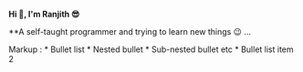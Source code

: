 **Hi 👋, I'm Ranjith :sunglasses:**

**A self-taught programmer and trying to learn new things :wink: ...

Markup : * Bullet list
              * Nested bullet
                  * Sub-nested bullet etc
          * Bullet list item 2
 
